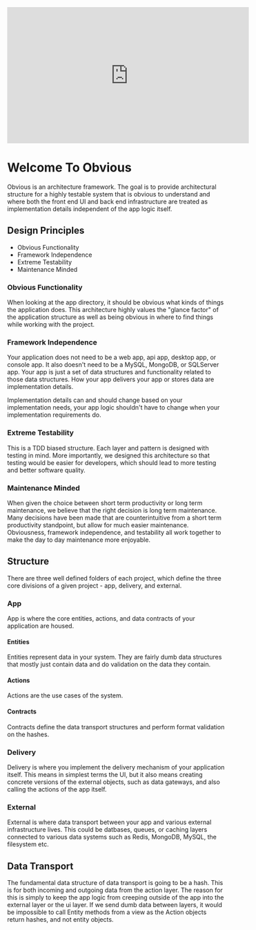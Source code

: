 <iframe width="560" height="315" src="https://www.youtube.com/embed/hxDDjVRUP1I" title="YouTube video player" frameborder="0" allow="accelerometer; autoplay; clipboard-write; encrypted-media; gyroscope; picture-in-picture" allowfullscreen></iframe>

# Welcome To Obvious

Obvious is an architecture framework. The goal is to provide architectural structure for a highly testable system that is obvious to understand and where both the front end UI and back end infrastructure are treated as implementation details independent of the app logic itself.

## Design Principles

- Obvious Functionality
- Framework Independence
- Extreme Testability
- Maintenance Minded

### Obvious Functionality

When looking at the app directory, it should be obvious what kinds of things the application does. This architecture highly values the "glance factor" of the application structure as well as being obvious in where to find things while working with the project.

### Framework Independence

Your application does not need to be a web app, api app, desktop app, or console app. It also doesn't need to be a MySQL, MongoDB, or SQLServer app. Your app is just a set of data structures and functionality related to those data structures. How your app delivers your app or stores data are implementation details.  

Implementation details can and should change based on your implementation needs, your app logic shouldn't have to change when your implementation requirements do.

### Extreme Testability

This is a TDD biased structure. Each layer and pattern is designed with testing in mind. More importantly, we designed this architecture so that testing would be easier for developers, which should lead to more testing and better software quality.

### Maintenance Minded

When given the choice between short term productivity or long term maintenance, we believe that the right decision is long term maintenance. Many decisions have been made that are counterintuitive from a short term productivity standpoint, but allow for much easier maintenance. Obviousness, framework independence, and testability all work together to make the day to day maintenance more enjoyable.

## Structure

There are three well defined folders of each project, which define the three core divisions of a given project - app, delivery, and external.

### App

App is where the core entities, actions, and data contracts of your application are housed.

#### Entities

Entities represent data in your system. They are fairly dumb data structures that mostly just contain data and do validation on the data they contain.

#### Actions

Actions are the use cases of the system.


#### Contracts

Contracts define the data transport structures and perform format validation on the hashes.

### Delivery

Delivery is where you implement the delivery mechanism of your application itself.  This means in simplest terms the UI, but it also means creating concrete versions of the external objects, such as data gateways, and also calling the actions of the app itself.

### External

External is where data transport between your app and various external infrastructure lives. This could be datbases, queues, or caching layers connected to various data systems such as Redis, MongoDB, MySQL, the filesystem etc.

## Data Transport

The fundamental data structure of data transport is going to be a hash. This is for both incoming and outgoing data from the action layer.  The reason for this is simply to keep the app logic from creeping outside of the app into the external layer or the ui layer. If we send dumb data between layers, it would be impossible to call Entity methods from a view as the Action objects return hashes, and not entity objects.

